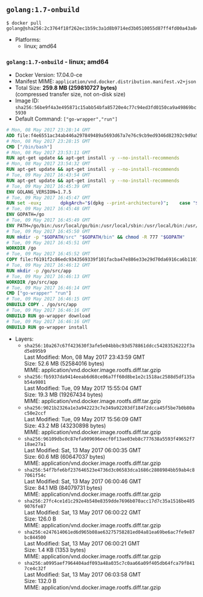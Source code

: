 ## `golang:1.7-onbuild`

```console
$ docker pull golang@sha256:2c3764f18f262ec1b59c3a1d8b9714ed3b0510055d87ff4fd00a43a8440851d3
```

-	Platforms:
	-	linux; amd64

### `golang:1.7-onbuild` - linux; amd64

-	Docker Version: 17.04.0-ce
-	Manifest MIME: `application/vnd.docker.distribution.manifest.v2+json`
-	Total Size: **259.8 MB (259810727 bytes)**  
	(compressed transfer size, not on-disk size)
-	Image ID: `sha256:56be9f4a3e495871c15abb54bfa85720e4c77c94ed3fd0150ca9a49869bc5930`
-	Default Command: `["go-wrapper","run"]`

```dockerfile
# Mon, 08 May 2017 23:28:14 GMT
ADD file:f4e6551ac34ab446a297849489a5693d67a7e76c9cb9ed9346d82392c9d9a5fe in / 
# Mon, 08 May 2017 23:28:15 GMT
CMD ["/bin/bash"]
# Mon, 08 May 2017 23:53:11 GMT
RUN apt-get update && apt-get install -y --no-install-recommends 		ca-certificates 		curl 		wget 	&& rm -rf /var/lib/apt/lists/*
# Mon, 08 May 2017 23:54:32 GMT
RUN apt-get update && apt-get install -y --no-install-recommends 		bzr 		git 		mercurial 		openssh-client 		subversion 				procps 	&& rm -rf /var/lib/apt/lists/*
# Tue, 09 May 2017 16:43:54 GMT
RUN apt-get update && apt-get install -y --no-install-recommends 		g++ 		gcc 		libc6-dev 		make 		pkg-config 	&& rm -rf /var/lib/apt/lists/*
# Tue, 09 May 2017 16:45:39 GMT
ENV GOLANG_VERSION=1.7.5
# Tue, 09 May 2017 16:45:47 GMT
RUN set -eux; 		dpkgArch="$(dpkg --print-architecture)"; 	case "${dpkgArch##*-}" in 		ppc64el) goRelArch='linux-ppc64le'; goRelSha256='ced737e36f2b2017b59f31cce86f50a2519245f017a81b8dce93bf986717e3ed' ;; 		i386) goRelArch='linux-386'; goRelSha256='432cb92ae656f6fe1fa96a981782ef5948438b6da6691423aae900918b1eb955' ;; 		s390x) goRelArch='linux-s390x'; goRelSha256='858df47609594570479ff937e3704c58e06b40e485ce29d7f934eae87b7a4450' ;; 		armhf) goRelArch='linux-armv6l'; goRelSha256='cf93c8171dda189c226fe337e3aae11db24bd600841caab36c91d753f631aa2b' ;; 		amd64) goRelArch='linux-amd64'; goRelSha256='2e4dd6c44f0693bef4e7b46cc701513d74c3cc44f2419bf519d7868b12931ac3' ;; 		*) goRelArch='src'; goRelSha256='4e834513a2079f8cbbd357502cccaac9507fd00a1efe672375798858ff291815'; 			echo >&2; echo >&2 "warning: current architecture ($dpkgArch) does not have a corresponding Go binary release; will be building from source"; echo >&2 ;; 	esac; 		url="https://golang.org/dl/go${GOLANG_VERSION}.${goRelArch}.tar.gz"; 	wget -O go.tgz "$url"; 	echo "${goRelSha256} *go.tgz" | sha256sum -c -; 	tar -C /usr/local -xzf go.tgz; 	rm go.tgz; 		if [ "$goRelArch" = 'src' ]; then 		echo >&2; 		echo >&2 'error: UNIMPLEMENTED'; 		echo >&2 'TODO install golang-any from jessie-backports for GOROOT_BOOTSTRAP (and uninstall after build)'; 		echo >&2; 		exit 1; 	fi; 		export PATH="/usr/local/go/bin:$PATH"; 	go version
# Tue, 09 May 2017 16:45:48 GMT
ENV GOPATH=/go
# Tue, 09 May 2017 16:45:49 GMT
ENV PATH=/go/bin:/usr/local/go/bin:/usr/local/sbin:/usr/local/bin:/usr/sbin:/usr/bin:/sbin:/bin
# Tue, 09 May 2017 16:45:50 GMT
RUN mkdir -p "$GOPATH/src" "$GOPATH/bin" && chmod -R 777 "$GOPATH"
# Tue, 09 May 2017 16:45:51 GMT
WORKDIR /go
# Tue, 09 May 2017 16:45:52 GMT
COPY file:f6191f2c86edc9343569339f101facba47e886e33e29d70da6916ca6b1101a53 in /usr/local/bin/ 
# Tue, 09 May 2017 16:46:12 GMT
RUN mkdir -p /go/src/app
# Tue, 09 May 2017 16:46:13 GMT
WORKDIR /go/src/app
# Tue, 09 May 2017 16:46:14 GMT
CMD ["go-wrapper" "run"]
# Tue, 09 May 2017 16:46:15 GMT
ONBUILD COPY . /go/src/app
# Tue, 09 May 2017 16:46:16 GMT
ONBUILD RUN go-wrapper download
# Tue, 09 May 2017 16:46:16 GMT
ONBUILD RUN go-wrapper install
```

-	Layers:
	-	`sha256:10a267c67f423630f3afe5e04bbbc93d578861ddcc54283526222f3ad5e895b9`  
		Last Modified: Mon, 08 May 2017 23:43:59 GMT  
		Size: 52.6 MB (52584016 bytes)  
		MIME: application/vnd.docker.image.rootfs.diff.tar.gzip
	-	`sha256:fb5937da9414eeab6d68ce06a7ff60d8be1e2c1518ac2588d5df135ab54a9801`  
		Last Modified: Tue, 09 May 2017 15:55:04 GMT  
		Size: 19.3 MB (19267434 bytes)  
		MIME: application/vnd.docker.image.rootfs.diff.tar.gzip
	-	`sha256:9021b2326a1e3a942223c7e349a92203df184f2dcca45f5be7b0b80ac50e2ccf`  
		Last Modified: Tue, 09 May 2017 15:56:09 GMT  
		Size: 43.2 MB (43230898 bytes)  
		MIME: application/vnd.docker.image.rootfs.diff.tar.gzip
	-	`sha256:96109dbc0c87efa909696eecf0f13ae03eb8c777638a5593f49652f718ae27a1`  
		Last Modified: Sat, 13 May 2017 06:00:35 GMT  
		Size: 60.6 MB (60647037 bytes)  
		MIME: application/vnd.docker.image.rootfs.diff.tar.gzip
	-	`sha256:54f7bfe6bf237646523e4736d3c06583dca1686c2808984bb59ab4c87061f54c`  
		Last Modified: Sat, 13 May 2017 06:00:46 GMT  
		Size: 84.1 MB (84079731 bytes)  
		MIME: application/vnd.docker.image.rootfs.diff.tar.gzip
	-	`sha256:27fc4ce1d1c292e4b540e8359dde7696b070acc17d7c35a1516be4859076fe87`  
		Last Modified: Sat, 13 May 2017 06:00:22 GMT  
		Size: 126.0 B  
		MIME: application/vnd.docker.image.rootfs.diff.tar.gzip
	-	`sha256:e247614061ed6d965b08ae63275758281ed04a81ea69be6ac7fe9e87bc844500`  
		Last Modified: Sat, 13 May 2017 06:00:21 GMT  
		Size: 1.4 KB (1353 bytes)  
		MIME: application/vnd.docker.image.rootfs.diff.tar.gzip
	-	`sha256:a0995aef7964404adf093a48a035c7c0aa66a09f405db64fca79f8417ce4c32f`  
		Last Modified: Sat, 13 May 2017 06:03:58 GMT  
		Size: 132.0 B  
		MIME: application/vnd.docker.image.rootfs.diff.tar.gzip

